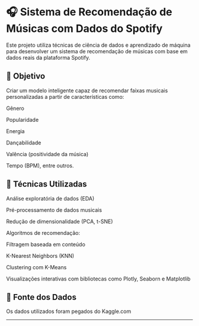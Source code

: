 # 🎧 Sistema de Recomendação de Músicas com Dados do Spotify

Este projeto utiliza técnicas de ciência de dados e aprendizado de máquina para desenvolver um sistema de recomendação de músicas com base em dados reais da plataforma Spotify.


## 🚀 Objetivo

Criar um modelo inteligente capaz de recomendar faixas musicais personalizadas a partir de características como:

  Gênero

  Popularidade

  Energia
  
  Dançabilidade

  Valência (positividade da música)

Tempo (BPM), entre outros.

## 🧠 Técnicas Utilizadas

Análise exploratória de dados (EDA)

Pré-processamento de dados musicais

Redução de dimensionalidade (PCA, t-SNE)

Algoritmos de recomendação:

Filtragem baseada em conteúdo

K-Nearest Neighbors (KNN)

Clustering com K-Means

Visualizações interativas com bibliotecas como Plotly, Seaborn e Matplotlib

## 🎵 Fonte dos Dados

Os dados utilizados foram pegados do Kaggle.com

---
